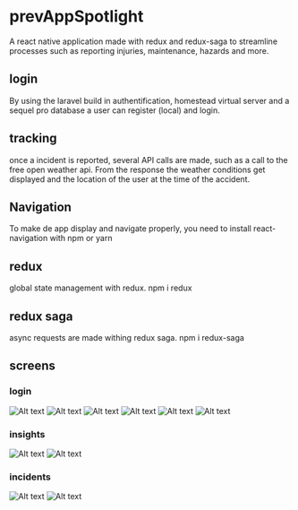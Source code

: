# prevAppSpotlight

A react native application made with redux and redux-saga to streamline processes such as reporting
injuries, maintenance, hazards and more.

## login

By using the laravel build in authentification, 
homestead virtual server and a sequel pro database a user can register (local) and login.

## tracking

once a incident is reported, several API calls are made, such as a call to the free open weather api. From the response the 
weather conditions get displayed and the location of the user at the time of the accident. 

## Navigation

To make de app display and navigate properly, you need to install react-navigation with npm or yarn

## redux

global state management with redux. npm i redux

## redux saga

async requests are made withing redux saga. npm i redux-saga

## screens
### login
![Alt text](https://github.com/JonasDreessen/prevAppSpotlight/blob/master/img/screenshots/login.png)
![Alt text](https://github.com/JonasDreessen/prevAppSpotlight/blob/master/img/screenshots/login-1.png)
![Alt text](https://github.com/JonasDreessen/prevAppSpotlight/blob/master/img/screenshots/login-2.png)
![Alt text](https://github.com/JonasDreessen/prevAppSpotlight/blob/master/img/screenshots/login-3.png)
![Alt text](https://github.com/JonasDreessen/prevAppSpotlight/blob/master/img/screenshots/login-phonenumber.png)
![Alt text](https://github.com/JonasDreessen/prevAppSpotlight/blob/master/img/screenshots/login-phonenumber-succes.png)

### insights
![Alt text](https://github.com/JonasDreessen/prevAppSpotlight/blob/master/img/screenshots/insights-empty.png)
![Alt text](https://github.com/JonasDreessen/prevAppSpotlight/blob/master/img/screenshots/insights.png)

### incidents 

![Alt text](https://github.com/JonasDreessen/prevAppSpotlight/blob/master/img/screenshots/incidents-empty.png)
![Alt text](https://github.com/JonasDreessen/prevAppSpotlight/blob/master/img/screenshots/incidents.png)
